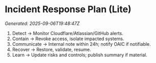 # Incident Response Plan (Lite)
_Generated: 2025-09-06T19:48:47Z_

1. Detect → Monitor Cloudflare/Atlassian/GitHub alerts.
2. Contain → Revoke access, isolate impacted systems.
3. Communicate → Internal note within 24h; notify OAIC if notifiable.
4. Recover → Restore, validate, resume.
5. Learn → Update risks and controls; publish summary if material.
